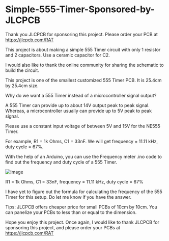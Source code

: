 # Simple-555-Timer-Sponsored-by-JLCPCB

Thank you JLCPCB for sponsoring this project. Please order your PCB at https://jlcpcb.com/RAT

This project is about making a simple 555 Timer circuit with only 1 resistor and 2 capacitors. Use a ceramic capacitor for C2.

I would also like to thank the online community for sharing the schematic to build the circuit.

This project is one of the smallest customized 555 Timer PCB. It is 25.4cm by 25.4cm size.

Why do we want a 555 Timer instead of a microcontroller signal output?

A 555 Timer can provide up to about 14V output peak to peak signal. Whereas, a microcontroller usually can provide up to 5V peak to peak signal.

Please use a constant input voltage of between 5V and 15V for the NE555 Timer.

For example, R1 = 1k Ohms, C1 = 33nF. We will get frequency = 11.11 kHz, duty cycle = 67%.

With the help of an Arduino, you can use the Frequency meter .ino code to find out the frequency and duty cycle of a 555 Timer.

![image](https://user-images.githubusercontent.com/85741357/181509800-f2eb8a4f-1dbf-4dd9-b8f4-39c288a49d24.png)

R1 = 1k Ohms, C1 = 33nF, frequency = 11.11 kHz, duty cycle = 67%

I have yet to figure out the formula for calculating the frequency of the 555 Timer for this setup. Do let me know if you have the answer.

Tips: JLCPCB offers cheaper price for small PCBs of 10cm by 10cm. You can panelize your PCBs to less than or equal to the dimension.

Hope you enjoy this project. Once again, I would like to thank JLCPCB for sponsoring this project, and please order your PCBs at https://jlcpcb.com/RAT
